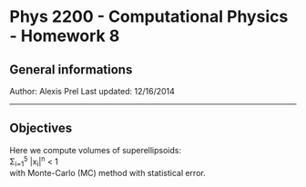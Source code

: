 # Phys 2200 - Computational Physics - Homework 8
## General informations

Author:	Alexis Prel 
Last updated:	12/16/2014
___
 
## Objectives

Here we compute volumes of superellipsoids: <br />
  Σ<sub>i=1</sub><sup>5</sup> |x<sub>i</sub>|<sup>n</sup> < 1 <br />
with Monte-Carlo (MC) method with statistical error.


